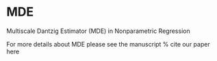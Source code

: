 # MDE
Multiscale Dantzig Estimator (MDE) in Nonparametric Regression

For more details about MDE please see the manuscript
% cite our paper here
